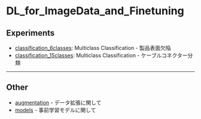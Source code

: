 # DL_for_ImageData_and_Finetuning

## Experiments
 - [classification_6classes](./classification_6classes): Multiclass Classification - 製品表面欠陥
 - [classification_15classes](./classification_15classes): Multiclass Classification - ケーブルコネクター分類

***

## Other
 - [augmentation](./augmentation) - データ拡張に関して
 - [models](./models) - 事前学習モデルに関して

